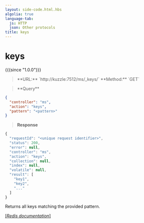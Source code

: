 ```yaml
---
layout: side-code.html.hbs
algolia: true
language-tab:
  js: HTTP
  json: Other protocols
title: keys
---
```



# keys

{{{since "1.0.0"}}}



<blockquote class="js">
<p>
**URL:** `http://kuzzle:7512/ms/_keys/<pattern>`  
**Method:** `GET`
</p>
</blockquote>

<blockquote class="json">
<p>
**Query**
</p>
</blockquote>


```json
{
  "controller": "ms",
  "action": "keys",
  "pattern": "<pattern>"
}
```

>**Response**

```javascript
{
  "requestId": "<unique request identifier>",
  "status": 200,
  "error": null,
  "controller": "ms",
  "action": "keys",
  "collection": null,
  "index": null,
  "volatile": null,
  "result": [
    "key1",
    "key2",
    "..."
  ]
}
```

Returns all keys matching the provided pattern.

[[_Redis documentation_]](https://redis.io/commands/keys)
